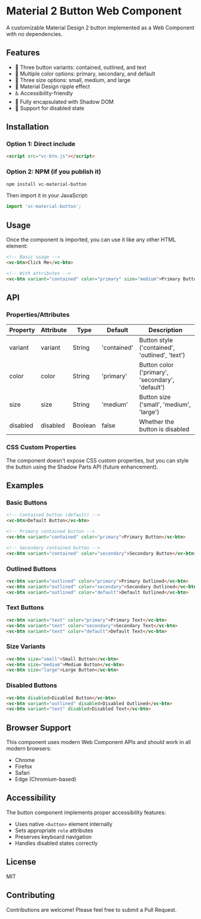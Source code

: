 # Material 2 Button Web Component

A customizable Material Design 2 button implemented as a Web Component with no dependencies.

## Features

- 🎨 Three button variants: contained, outlined, and text
- 🌈 Multiple color options: primary, secondary, and default
- 📏 Three size options: small, medium, and large
- 💫 Material Design ripple effect
- ♿ Accessibility-friendly
- 🧩 Fully encapsulated with Shadow DOM
- 🚫 Support for disabled state

## Installation

### Option 1: Direct include

```html
<script src="vc-btn.js"></script>
```

### Option 2: NPM (if you publish it)

```bash
npm install vc-material-button
```

Then import it in your JavaScript:

```javascript
import 'vc-material-button';
```

## Usage

Once the component is imported, you can use it like any other HTML element:

```html
<!-- Basic usage -->
<vc-btn>Click Me</vc-btn>

<!-- With attributes -->
<vc-btn variant="contained" color="primary" size="medium">Primary Button</vc-btn>
```

## API

### Properties/Attributes

| Property  | Attribute | Type    | Default     | Description                                  |
|-----------|-----------|---------|-------------|----------------------------------------------|
| variant   | variant   | String  | 'contained' | Button style ('contained', 'outlined', 'text') |
| color     | color     | String  | 'primary'   | Button color ('primary', 'secondary', 'default') |
| size      | size      | String  | 'medium'    | Button size ('small', 'medium', 'large')     |
| disabled  | disabled  | Boolean | false       | Whether the button is disabled               |

### CSS Custom Properties

The component doesn't expose CSS custom properties, but you can style the button using the Shadow Parts API (future enhancement).

## Examples

### Basic Buttons

```html
<!-- Contained button (default) -->
<vc-btn>Default Button</vc-btn>

<!-- Primary contained button -->
<vc-btn variant="contained" color="primary">Primary Button</vc-btn>

<!-- Secondary contained button -->
<vc-btn variant="contained" color="secondary">Secondary Button</vc-btn>
```

### Outlined Buttons

```html
<vc-btn variant="outlined" color="primary">Primary Outlined</vc-btn>
<vc-btn variant="outlined" color="secondary">Secondary Outlined</vc-btn>
<vc-btn variant="outlined" color="default">Default Outlined</vc-btn>
```

### Text Buttons

```html
<vc-btn variant="text" color="primary">Primary Text</vc-btn>
<vc-btn variant="text" color="secondary">Secondary Text</vc-btn>
<vc-btn variant="text" color="default">Default Text</vc-btn>
```

### Size Variants

```html
<vc-btn size="small">Small Button</vc-btn>
<vc-btn size="medium">Medium Button</vc-btn>
<vc-btn size="large">Large Button</vc-btn>
```

### Disabled Buttons

```html
<vc-btn disabled>Disabled Button</vc-btn>
<vc-btn variant="outlined" disabled>Disabled Outlined</vc-btn>
<vc-btn variant="text" disabled>Disabled Text</vc-btn>
```

## Browser Support

This component uses modern Web Component APIs and should work in all modern browsers:

- Chrome
- Firefox
- Safari
- Edge (Chromium-based)

## Accessibility

The button component implements proper accessibility features:
- Uses native `<button>` element internally
- Sets appropriate `role` attributes
- Preserves keyboard navigation
- Handles disabled states correctly

## License

MIT

## Contributing

Contributions are welcome! Please feel free to submit a Pull Request.